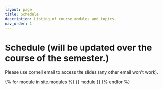 ```yaml
---
layout: page
title: Schedule 
description: Listing of course modules and topics.
nav_order: 1
---
```


# Schedule (will be updated over the course of the semester.)
Please use cornell email to access the slides (any other email won't work).

{% for module in site.modules %}
{{ module }}
{% endfor %}

